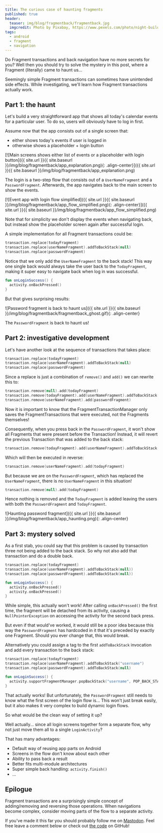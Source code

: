 ```yaml
---
title: The curious case of haunting fragments
published: true
header:
  teaser: img/blog/fragmentback/fragmentback.jpg
  imgcredit: Photo by Pixabay, https://www.pexels.com/photo/night-building-forest-trees-42263/, cropped
tags:
  - android
  - fragment
  - navigation
---
```

Do Fragment transactions and back navigation have no more secrets for you? Well then you should try to solve the mystery in this post, where a Fragment (literally) came to haunt us...

Seemingly simple Fragment transactions can sometimes have unintended side effects. While investigating, we'll learn how Fragment transactions actually work.

## Part 1: the haunt
Let's build a very straightforward app that shows all today's calendar events for a particular user. To do so, users will obviously have to log in first.

Assume now that the app consists out of a single screen that:

- either shows today's events if user is logged in
- otherwise shows a placeholder + login button

[![Main screens shows either list of events or a placeholder with login button]({{ site.url }}{{ site.baseurl }}/img/blog/fragmentback/app_explanation.png){: .align-center}]({{ site.url }}{{ site.baseurl }}/img/blog/fragmentback/app_explanation.png)

The login is a two-step flow that consists out of a `UserNameFragment` and a `PasswordFragment`. Afterwards, the app navigates back to the main screen to show the events.

[![Event app with login flow simplified]({{ site.url }}{{ site.baseurl }}/img/blog/fragmentback/app_flow_simplified.png){: .align-center}]({{ site.url }}{{ site.baseurl }}/img/blog/fragmentback/app_flow_simplified.png)

Note that for simplicity we don't display the events when navigating back, but instead show the placeholder screen again after successful login.

A simple implementation for all Fragment transactions could be:

```kotlin
transaction.replace(todayFragment)
transaction.replace(userNameFragment).addToBackStack(null)
transaction.replace(passwordFragment)
```

Notice that we only add the `UserNameFragment` to the back stack! This way one single back would always take the user back to the `TodayFragment`, making it super easy to navigate back when log in was successful.

```kotlin
fun onLoginSuccess() {
  activity.onBackPressed()
}
```

But that gives surprising results:

![Password fragment is back to haunt us]({{ site.url }}{{ site.baseurl }}/img/blog/fragmentback/fragmentback_ghost.gif){: .align-center}

The `PasswordFragment` is back to haunt us!

## Part 2: investigative development
Let's have another look at the sequence of transactions that takes place:

```kotlin
transaction.replace(todayFragment)
transaction.replace(userNameFragment).addToBackStack(null)
transaction.replace(passwordFragment)
```

Since a replace is just a combination of `remove()` and `add()` we can rewrite this to:

```kotlin
transaction.remove(null).add(todayFragment)
transaction.remove(todayFragment).add(userNameFragment).addToBackStack(null)
transaction.remove(userNameFragment).add(passwordFragment)
```

Now it is important to know that the FragmentTransactionManager only saves the FragmentTransactions that were executed, not the Fragments themselves!

Consequently, when you press back in the `PasswordFragment`, it won't show all Fragments that were present before the Transaction! Instead, it will revert the previous Transaction that was added to the back stack:

```kotlin
transaction.remove(todayFragment).add(userNameFragment).addToBackStack(null)
```

Which will then be executed in reverse:

```kotlin
transaction.remove(userNameFragment).add(todayFragment)
```

But because we are on the `PasswordFragment`, which has replaced the `UserNameFragment`, there is no `UserNameFragment` in this situation!

```kotlin
transaction.remove(null).add(todayFragment)
```

Hence nothing is removed and the `TodayFragment` is added leaving the users with both the `PasswordFragment` and `TodayFragment`.

![Haunting password fragment]({{ site.url }}{{ site.baseurl }}/img/blog/fragmentback/app_haunting.png){: .align-center}

## Part 3: mystery solved
As a first stab, you could say that this problem is caused by transaction three not being added to the back stack. So why not also add that transaction and do a double back.

```kotlin
transaction.replace(todayFragment)
transaction.replace(userNameFragment).addToBackStack(null))
transaction.replace(passwordFragment).addToBackStack(null))
```

```kotlin
fun onLoginSuccess() {
  activity.onBackPressed()
  activity.onBackPressed()
}
```

While simple, this actually won't work! After calling `onBackPressed()` the first time, the fragment will be detached from its activity, causing a `NullPointerException` on accessing the activity for the second back press.

But even if that would've worked, it would still be a poor idea because this way the `PasswordFragment` has hardcoded in it that it's preceded by exactly one Fragment. Should you ever change that, this would break.

Alternatively you could assign a tag to the first `addToBackStack` invocation and add every transaction to the back stack:

```kotlin
transaction.replace(todayFragment)
transaction.replace(userNameFragment).addToBackStack("username")
transaction.replace(passwordFragment).addToBackStack(null)
```

```kotlin
fun onLoginSuccess() {
  activity.supportFragmentManager.popBackStack("username", POP_BACK_STACK_INCLUSIVE)
}
```

That actually works! But unfortunately, the `PasswordFragment` still needs to know what the first screen of the login flow is... This won't just break easily, but it also makes it very complex to build dynamic login flows.

So what would be the clean way of setting it up?

Well actually... since all login screens together form a separate flow, why not just move them all to a single `LoginActivity`?

That has many advantages:

- Default way of reusing app parts on Android
- Screens in the flow don't know about each other
- Ability to pass back a result
- Better fits multi-module architectures
- Super simple back handling: `activity.finish()`
- ...

## Epilogue
Fragment transactions are a surprisingly simple concept of adding/removing and reversing those operations. When navigations become complex, consider moving parts of the flow to a separate activity.

If you've made it this far you should probably follow me on [Mastodon](https://androiddev.social/@Jeroenmols). Feel free leave a comment below or check out [the code](https://github.com/JeroenMols/FragmentBackNavigation) on GitHub!
